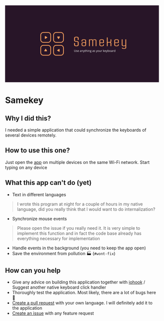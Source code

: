 ![head](./header.png)

# Samekey

## Why I did this?
I needed a simple application that could synchronize the keyboards of several devices remotely.

## How to use this one?
Just open the [app](./releases) on multiple devices on the same Wi-Fi network. Start typing on any device

## What this app can't do (yet)
* Text in different languages
> I wrote this program at night for a couple of hours in my native language, did you really think that I would want to do internalization?
* Synchronize mouse events
> Please open the issue if you really need it. It is very simple to implement this function and in fact the code base already has everything necessary for implementation
* Handle events in the background (you need to keep the app open)
* Save the environment from pollution 🏭 (`#wont-fix`)

## How can you help
* Give any advice on building this application together with [iohook](https://github.com/wilix-team/iohook) / Suggest another native keyboard click handler
* Thoroughly test the application. Most likely, there are a lot of bugs here 🐛
* [Create a pull request](./pulls) with your own language. I will definitely add it to the application
* [Create an issue](./issues) with any feature request